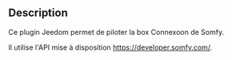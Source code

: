 ## Description

Ce plugin Jeedom permet de piloter la box Connexoon de Somfy.

Il utilise l'API mise à disposition https://developer.somfy.com/.
